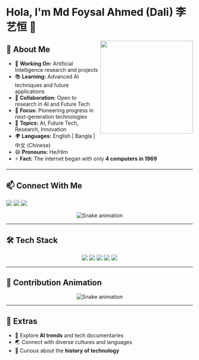 # Hola, I'm Md Foysal Ahmed (Dali) 李艺恒 👋  

<img align="right" src="https://media.giphy.com/media/Q7SKqn3G97xpmfSOvG/giphy.gif" width="250"/>

## 🔬 About Me  
- 🎯 **Working On:** Artificial Intelligence research and projects  
- 📚 **Learning:** Advanced AI techniques and future applications  
- 🤝 **Collaboration:** Open to research in AI and Future Tech  
- 🚀 **Focus:** Pioneering progress in next-generation technologies  
- 💬 **Topics:** AI, Future Tech, Research, Innovation  
- 🌍 **Languages:** English | Bangla | 中文 (Chinese)  
- 😄 **Pronouns:** He/Him  
- ⚡ **Fact:** The internet began with only **4 computers in 1969**  

---

## 📫 Connect With Me  
<p>
  <a href="mailto:foysal.dali.fd@hotmail.com"><img src="https://img.shields.io/badge/Email-0078D4?style=for-the-badge&logo=Microsoft-Outlook&logoColor=white"/></a>
  <a href="mailto:foysaldali@mails.swust.edu.cn"><img src="https://img.shields.io/badge/Academic%20Mail-0078D4?style=for-the-badge&logo=Minutemailer&logoColor=white"/></a>
  <a href="https://www.linkedin.com/in/md-foysal-ahmed-%E6%9D%8E%E8%89%BA%E6%81%92%EF%BC%89-80909917a/"><img src="https://img.shields.io/badge/LinkedIn-0A66C2?style=for-the-badge&logo=linkedin&logoColor=white"/></a>
  <p align="center">
  <img src="https://raw.githubusercontent.com/TripleTheGreatDali/TripleTheGreatDali/output/github-contribution-grid-snake.svg" alt="Snake animation"/>
</p>

</p>

---

## 🛠️ Tech Stack  
<p align="center">
  <img src="https://img.shields.io/badge/Python-FFD43B?style=for-the-badge&logo=python&logoColor=blue"/>
  <img src="https://img.shields.io/badge/TensorFlow-FF6F00?style=for-the-badge&logo=tensorflow&logoColor=white"/>
  <img src="https://img.shields.io/badge/PyTorch-EE4C2C?style=for-the-badge&logo=pytorch&logoColor=white"/>
  <img src="https://img.shields.io/badge/Scikit--learn-F7931E?style=for-the-badge&logo=scikit-learn&logoColor=white"/>
  <img src="https://img.shields.io/badge/Keras-D00000?style=for-the-badge&logo=keras&logoColor=white"/>
</p>  

---

## 🐍 Contribution Animation  
<p align="center">
  <img src="https://github.com/TripleTheGreatDali/blob/output/github-contribution-grid-snake.svg" alt="Snake animation"/>
</p>

---

## 🌟 Extras  
- 🎥 Explore **AI trends** and tech documentaries  
- 🌏 Connect with diverse cultures and languages  
- 📖 Curious about the **history of technology**  
